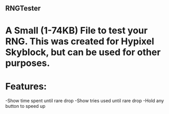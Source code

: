 ## RNGTester
# A Small (1-74KB) File to test your RNG.  This was created for Hypixel Skyblock, but can be used for other purposes.

# Features:
-Show time spent until rare drop
-Show tries used until rare drop
-Hold any button to speed up
